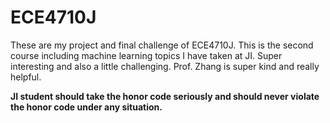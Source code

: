 # ECE4710J
These are my project and final challenge of ECE4710J. This is the second course including machine learning topics I have taken at JI. Super interesting and also a little challenging. Prof. Zhang is super kind and really helpful.

**JI student should take the honor code seriously and should never violate the honor code under any situation.**
